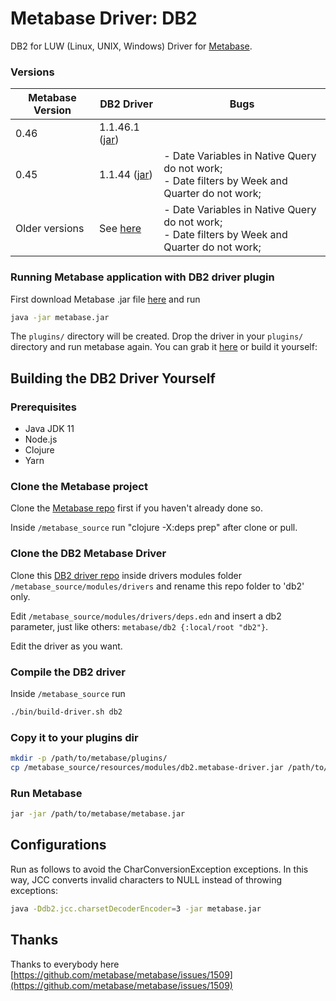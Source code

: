 
# Metabase Driver: DB2

DB2 for LUW (Linux, UNIX, Windows) Driver for [Metabase](https://www.metabase.com).

###  Versions
| Metabase Version | DB2 Driver | Bugs |
| --- | --- | --- |
| 0.46 | 1.1.46.1 ([jar](https://github.com/alisonrafael/metabase-db2-driver/releases/download/v1.1.46.1/db2.metabase-driver.jar)) | |
| 0.45 | 1.1.44 ([jar](https://github.com/alisonrafael/metabase-db2-driver/releases/download/v1.1.44/db2.metabase-driver.jar)) | - Date Variables in Native Query do not work;<br /> - Date filters by Week and Quarter do not work; |
| Older versions | See [here](https://github.com/alisonrafael/metabase-db2-driver/releases) | - Date Variables in Native Query do not work; <br /> - Date filters by Week and Quarter do not work; |

###  Running Metabase application with DB2 driver plugin
First download Metabase .jar file [here](https://metabase.com/start/other.html)  and run
```bash
java -jar metabase.jar
```
The `plugins/` directory will be created. Drop the driver in your `plugins/` directory and run metabase again. You can grab it [here](https://github.com/alisonrafael/metabase-db2-driver/releases) or build it yourself:

## Building the DB2 Driver Yourself

### Prerequisites
- Java JDK 11
- Node.js
- Clojure
- Yarn

### Clone the Metabase project

Clone the [Metabase repo](https://github.com/metabase/metabase) first if you haven't already done so.

Inside `/metabase_source` run "clojure -X:deps prep" after clone or pull.

### Clone the DB2 Metabase Driver

Clone this [DB2 driver repo](https://github.com/alisonrafael/metabase-db2-driver) inside drivers modules folder `/metabase_source/modules/drivers` and rename this repo folder to 'db2' only.

Edit `/metabase_source/modules/drivers/deps.edn` and insert a db2 parameter, just like others: `metabase/db2 {:local/root "db2"}`.

Edit the driver as you want.

### Compile the DB2 driver

Inside `/metabase_source` run 

```bash
./bin/build-driver.sh db2
```

### Copy it to your plugins dir
```bash
mkdir -p /path/to/metabase/plugins/
cp /metabase_source/resources/modules/db2.metabase-driver.jar /path/to/metabase/plugins/
```

### Run Metabase

```bash
jar -jar /path/to/metabase/metabase.jar
```

## Configurations

Run as follows to avoid the CharConversionException exceptions. In this way, JCC converts invalid characters to NULL instead of throwing exceptions:

```bash
java -Ddb2.jcc.charsetDecoderEncoder=3 -jar metabase.jar
```

## Thanks
Thanks to everybody here [https://github.com/metabase/metabase/issues/1509](https://github.com/metabase/metabase/issues/1509)
